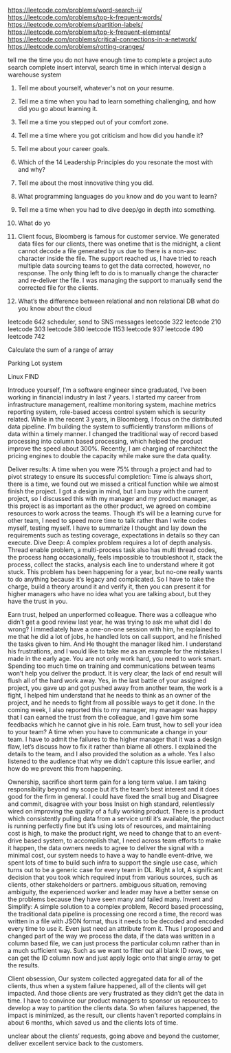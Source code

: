 https://leetcode.com/problems/word-search-ii/
https://leetcode.com/problems/top-k-frequent-words/
https://leetcode.com/problems/partition-labels/
https://leetcode.com/problems/top-k-frequent-elements/
https://leetcode.com/problems/critical-connections-in-a-network/
https://leetcode.com/problems/rotting-oranges/

tell me the time you do not have enough time to complete a project
auto search complete
insert interval, search time in which interval
design a warehouse system

1. Tell me about yourself, whatever's not on your resume.

2. Tell me a time when you had to learn something challenging, and how did you go about learning it.

3. Tell me a time you stepped out of your comfort zone.
4. Tell me a time where you got criticism and how did you handle it?
5. Tell me about your career goals.
6. Which of the 14 Leadership Principles do you resonate the most with and why?
7. Tell me about the most innovative thing you did.
8. What programming languages do you know and do you want to learn?
9. Tell me a time when you had to dive deep/go in depth into something.
10. What do yo
11. Client focus, Bloomberg is famous for customer service. We generated data files for our clients,
there was onetime that is the midnight, a client cannot decode a file generated by us due to there is 
a non-asc character inside the file. The support reached us, I have tried to reach multiple data sourcing 
teams to get the data corrected, however, no response. The only thing left to do is to manually change the
character and re-deliver the file. I was managing the support to manually send the corrected file for the clients.

1. What’s the difference between relational and non relational DB
what do you know about the cloud

leetcode 642
scheduler, send to SNS messages
leetcode 322
leetcode 210
leetcode 303
leetcode 380
leetcode 1153
leetcode 937
leetcode 490
leetcode 742

Calculate the sum of a range of array

Parking Lot system

Linux FIND

Introduce yourself, 
I’m a software engineer since graduated, I’ve been working in financial industry in last 7 years. I started my career from infrastructure management, realtime monitoring system, machine metrics reporting system, role-based access control system which is security related. While in the recent 3 years, in Bloomberg, I focus on the distributed data pipeline. I’m building the system to sufficiently transform millions of data within  a timely manner. I changed the traditional way of record based processing into column based processing, which helped the product improve the speed about 300%. Recently, I am charging of rearchitect the pricing engines to double the capacity while make sure the data quality.

Deliver results:
A time when you were 75% through a project and had to pivot strategy to ensure its successful completion:
Time is always short, there is a time, we found out we missed a critical function while we almost finish the project. I got a design in mind, but I am busy with the current project, so I discussed this with my manager and my product manager, as this project is as important as the other product, we agreed on combine resources to work across the teams. Though it’s will be a learning curve for other team, I need to speed more time to talk rather than I write codes myself, testing myself. I have to summarize I thought and lay down the requirements such as testing coverage, expectations in details so they can execute.
Dive Deep: A complex problem requires a lot of depth analysis. Thread enable problem, a multi-process task also has multi thread codes, the process hang occasionally, feels impossible to troubleshoot it, stack the process, collect the stacks, analysis each line to understand where it got stuck. This problem has been happening for a year, but no-one really wants to do anything because it’s legacy and complicated. So I have to take the charge, build a theory around it and verify it, then you can present it for higher managers who have no idea what you are talking about, but they have the trust in you.

Earn trust, helped an unperformed colleague. There was a colleague who didn’t get a good review last year, he was trying to ask me what did I do wrong?
I immediately have a one-on-one session with him, he explained to me that he did a lot of jobs, he handled lots on call support, and he finished the tasks given to him. And He thought the manager liked him.
I understand his frustrations, and I would like to take me as an example for the mistakes I made in the early age. You are not only work hard, you need to work smart. 	Spending too much time on training and communications between teams won’t help you deliver the product. It is very clear, the lack of end result will flush all of the hard work away. Yes, in the last battle of your assigned project, you gave up and got pushed away from another team, the work is a fight, I helped him understand that he needs to think as an owner of the project, and he needs to fight from all possible ways to get it done. In the coming week, I also reported this to my manager, my manager was happy that I can earned the trust from the colleague, and I gave him some feedbacks which he cannot give in his role.
Earn trust, how to sell your idea to your team? A time when you have to communicate a change in your team.
I have to admit the failures to the higher manager that it was a design flaw, let’s discuss how to fix it rather than blame all others. 
I explained the details to the team, and I also provided the solution as a whole. Yes I also listened to the audience that why we didn’t capture this issue earlier, and how do we prevent this from happening.
 
Ownership, sacrifice short term gain for a long term value. I am taking responsibility beyond my scope but it’s the team’s best interest and it does good for the firm in general. 
I could have fixed the small bug and 
Disagree and commit, disagree with your boss
Insist on high standard, relentlessly wired on improving the quality of a fully working product. There is a product which consistently pulling data from a service until it’s available, the product is running perfectly fine but it’s using lots of resources, and maintaining cost is high, to make the product right, we need to change that to an event-drive based system, to accomplish that, I need across team efforts to make it happen, the data owners needs to agree to deliver the signal with a minimal cost, our system needs to have a way to handle event-drive, we spent lots of time to build such infra to support the single use case, which turns out to be a generic case for every team in DL. 
Right a lot, 
A significant decision that you took which required input from various sources, such as clients, other stakeholders or partners.
ambiguous situation, removing ambiguity, the experienced worker and leader may have a better sense on the problems because they have seen many and failed many.
Invent and Simplify:
A simple solution to a complex problem, 
Record based processing, the traditional data pipeline is processing one record a time, the record was written in a file with JSON format, thus it needs to be decoded and encoded every time to use it. Even just need an attribute from it. Thus I proposed and changed part of the way we process the data, if the data was written in a column based file, we can just process the particular column rather than in a much sufficient way.
Such as we want to filter out all blank ID rows, we can get the ID column now and just apply logic onto that single array to get the results.

Client obsession, 
Our system collected aggregated data for all of the clients, thus when a system failure happened, all of the clients will get impacted. And those clients are very frustrated as they didn’t get the data in time. I have to convince our product managers to sponsor us resources to develop a way to partition the clients data. So when failures happened, the impact is minimized, as the result, our clients haven’t reported complains in about 6 months, which saved us and the clients lots of time.

unclear about the clients’ requests, going above and beyond the customer, deliver excellent service back to the customers. 